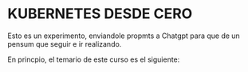 # KUBERNETES DESDE CERO

Esto es un experimento, enviandole propmts a Chatgpt para que de un pensum que seguir e ir realizando.

En princpio, el temario de este curso es el siguiente:


